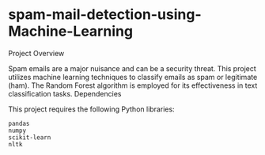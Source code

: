 # spam-mail-detection-using-Machine-Learning

Project Overview

Spam emails are a major nuisance and can be a security threat. This project utilizes machine learning techniques to classify emails as spam or legitimate (ham). The Random Forest algorithm is employed for its effectiveness in text classification tasks.
Dependencies

This project requires the following Python libraries:

    pandas
    numpy
    scikit-learn
    nltk
